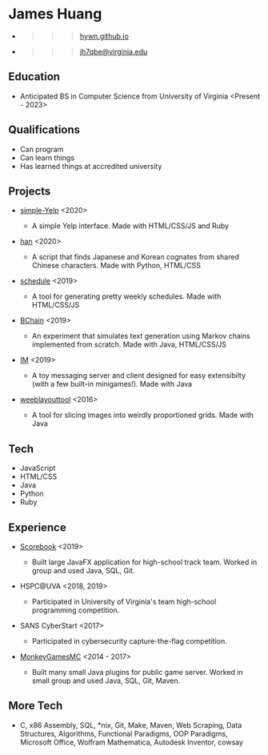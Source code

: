 James Huang
===========
* >>> [hywn.github.io](https://hywn.github.io/)
* >>> [jh7qbe@virginia.edu](mailto:jh7qbe@virginia.edu)


Education
---------
* Anticipated BS in Computer Science from University of Virginia <Present - 2023>


Qualifications
--------------
* Can program
* Can learn things
* Has learned things at accredited university


Projects
--------
* [simple-Yelp](https://github.com/hywn/simple-Yelp) <2020>
	- A simple Yelp interface.
	  Made with HTML/CSS/JS and Ruby

* [han](https://hywn.github.io/han/cognates/) <2020>
	- A script that finds Japanese and Korean cognates from shared Chinese characters.
	  Made with Python, HTML/CSS

* [schedule](http://hywn.github.io/sche/schedule?src=https://gist.githubusercontent.com/hywn/7e52ab8abe2ae75b04116ba36a20cfc2/raw/) <2019>
	- A tool for generating pretty weekly schedules.
	  Made with HTML/CSS/JS

* [BChain](https://github.com/hywn/BChain) <2019>
	- An experiment that simulates text generation using Markov chains implemented from scratch.
	  Made with Java, HTML/CSS/JS

* [IM](https://github.com/hywn/IM) <2019>
	- A toy messaging server and client designed for easy extensibilty (with a few built-in minigames!).
	  Made with Java

* [weeblayouttool](https://github.com/hywn/weeblayouttool) <2016>
	- A tool for slicing images into weirdly proportioned grids.
	  Made with Java


Tech
----
* JavaScript
* HTML/CSS
* Java
* Python
* Ruby


Experience
----------
* [Scorebook](https://github.com/hywn/Scorebook) <2019>
	- Built large JavaFX application for high-school track team.
	  Worked in group and used Java, SQL, Git.

* HSPC@UVA <2018, 2019>
	- Participated in University of Virginia's team high-school programming competition.

* SANS CyberStart <2017>
	- Participated in cybersecurity capture-the-flag competition.

* [MonkeyGamesMC](https://github.com/mogmc) <2014 - 2017>
	- Built many small Java plugins for public game server.
	  Worked in small group and used Java, SQL, Git, Maven.


More Tech
--------
* C, x86 Assembly, SQL, *nix, Git, Make, Maven, Web Scraping, Data Structures, Algorithms, Functional Paradigms, OOP Paradigms, Microsoft Office, Wolfram Mathematica, Autodesk Inventor, cowsay